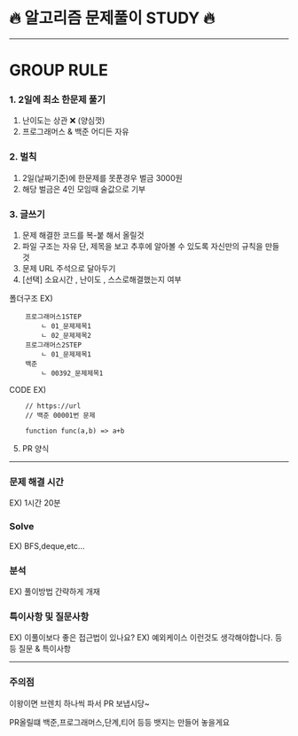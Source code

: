 # 🔥 알고리즘 문제풀이 STUDY 🔥

---

# GROUP RULE

### 1. 2일에 최소 한문제 풀기

1. 난이도는 상관 ❌ (양심껏)
2. 프로그래머스 & 백준 어디든 자유

### 2. 벌칙

1. 2일(날짜기준)에 한문제를 못푼경우 벌금 3000원
2. 해당 벌금은 4인 모임때 술값으로 기부

### 3. 글쓰기

1. 문제 해결한 코드를 복-붙 해서 올릴것
2. 파일 구조는 자유 단, 제목을 보고 추후에 알아볼 수 있도록 자신만의 규칙을 만들 것
3. 문제 URL 주석으로 달아두기
4. [선택] 소요시간 , 난이도 , 스스로해결했는지 여부

폴더구조 EX)

```
    프로그래머스1STEP
        ㄴ 01_문제제목1
        ㄴ 02_문제제목2
    프로그래머스2STEP
        ㄴ 01_문제제목1
    백준
        ㄴ 00392_문제제목1
```

CODE EX)

```
    // https://url
    // 백준 00001번 문제

    function func(a,b) => a+b
```
5. PR 양식
---

### 문제 해결 시간
EX) 1시간 20분

### Solve
EX) BFS,deque,etc...

### 분석
EX) 풀이방법 간략하게 개재

### 특이사항 및 질문사항
EX) 이풀이보다 좋은 접근법이 있나요?
EX) 예외케이스 이런것도 생각해야합니다.
등등 질문 & 특이사항

---

### 주의점


이왕이면 브렌치 하나씩 파서 PR 보냅시당~

PR올릴떄 백준,프로그래머스,단계,티어 등등 뱃지는 만들어 놓을게요

